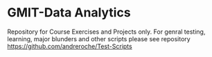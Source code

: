 # GMIT-Data Analytics
Repository for Course Exercises and Projects only. 
For genral testing, learning, major blunders and other scripts please see repository https://github.com/andreroche/Test-Scripts
